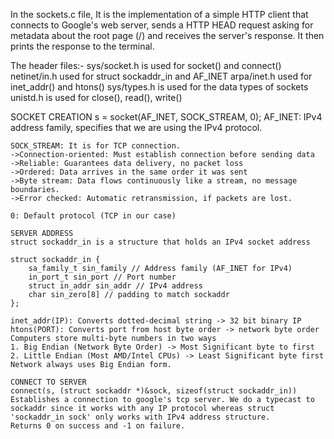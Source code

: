 In the sockets.c file,
It is the implementation of a simple HTTP client that connects to Google's web server, sends a HTTP HEAD request asking for metadata about the root page (/) and receives the server's response. It then prints the response to the terminal.

The header files:-
sys/socket.h is used for socket() and connect()
netinet/in.h used for struct sockaddr_in and AF_INET
arpa/inet.h used for inet_addr() and htons()
sys/types.h is used for the data types of sockets
unistd.h is used for close(), read(), write()

SOCKET CREATION
s = socket(AF_INET, SOCK_STREAM, 0);
AF_INET: IPv4 address family, specifies that we are using the IPv4 protocol.
~~~ "Create a socket that uses IPv4 addresses for communication."
SOCK_STREAM: It is for TCP connection.
->Connection-oriented: Must establish connection before sending data
->Reliable: Guarantees data delivery, no packet loss
->Ordered: Data arrives in the same order it was sent
->Byte stream: Data flows continuously like a stream, no message boundaries.
->Error checked: Automatic retransmission, if packets are lost.

0: Default protocol (TCP in our case)

SERVER ADDRESS
struct sockaddr_in is a structure that holds an IPv4 socket address

struct sockaddr_in {
    sa_family_t sin_family // Address family (AF_INET for IPv4)
    in_port_t sin_port // Port number
    struct in_addr sin_addr // IPv4 address
    char sin_zero[8] // padding to match sockaddr
};

inet_addr(IP): Converts dotted-decimal string -> 32 bit binary IP
htons(PORT): Converts port from host byte order -> network byte order
Computers store multi-byte numbers in two ways
1. Big Endian (Network Byte Order) -> Most Significant byte to first
2. Little Endian (Most AMD/Intel CPUs) -> Least Significant byte first
Network always uses Big Endian form.

CONNECT TO SERVER
connect(s, (struct sockaddr *)&sock, sizeof(struct sockaddr_in))
Establishes a connection to google's tcp server. We do a typecast to sockaddr since it works with any IP protocol whereas struct 'sockaddr_in sock' only works with IPv4 address structure. 
Returns 0 on success and -1 on failure.

